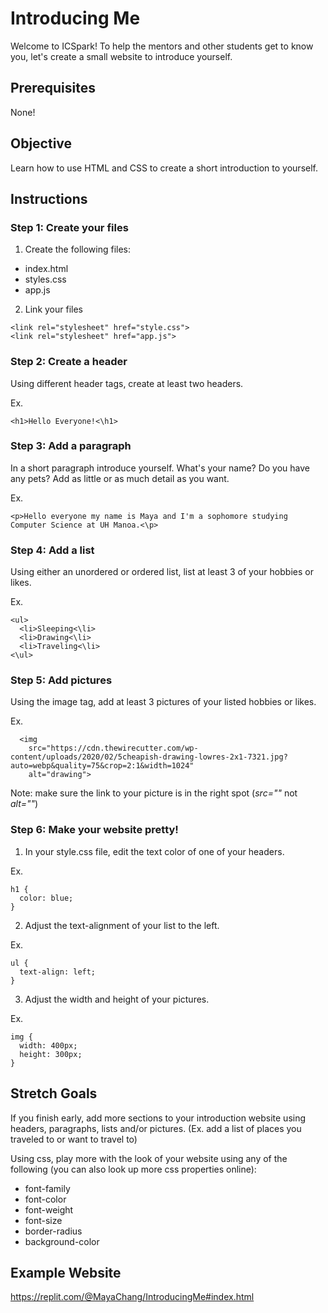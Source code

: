 # Introducing Me
Welcome to ICSpark!  To help the mentors and other students get to know you, let's create a small website to introduce yourself.

## Prerequisites
None!

## Objective
Learn how to use HTML and CSS to create a short introduction to yourself.

## Instructions
### Step 1: Create your files
1. Create the following files:
- index.html
- styles.css
- app.js

2. Link your files 
```
<link rel="stylesheet" href="style.css">
<link rel="stylesheet" href="app.js">
```

### Step 2: Create a header
Using different header tags, create at least two headers.

Ex.
```
<h1>Hello Everyone!<\h1>
```
### Step 3: Add a paragraph
In a short paragraph introduce yourself.  What's your name?  Do you have any pets?  Add as little or as much detail as you want.

Ex.
```
<p>Hello everyone my name is Maya and I'm a sophomore studying Computer Science at UH Manoa.<\p>
```

### Step 4: Add a list
Using either an unordered or ordered list, list at least 3 of your hobbies or likes.

Ex.
```
<ul>
  <li>Sleeping<\li>
  <li>Drawing<\li>
  <li>Traveling<\li>
<\ul>
```

### Step 5: Add pictures
Using the image tag, add at least 3 pictures of your listed hobbies or likes.

Ex.
```
  <img
    src="https://cdn.thewirecutter.com/wp-content/uploads/2020/02/5cheapish-drawing-lowres-2x1-7321.jpg?auto=webp&quality=75&crop=2:1&width=1024"
    alt="drawing">
```

Note: make sure the link to your picture is in the right spot (*src=""* not *alt=""*)

### Step 6: Make your website pretty!
1) In your style.css file, edit the text color of one of your headers.

Ex.
```
h1 {
  color: blue;
}
```

2) Adjust the text-alignment of your list to the left.

Ex.
```
ul {
  text-align: left;
}
```

3) Adjust the width and height of your pictures.

Ex.
```
img {
  width: 400px;
  height: 300px;
}
```

## Stretch Goals
If you finish early, add more sections to your introduction website using headers, paragraphs, lists and/or pictures.  (Ex. add a list of places you traveled to or want to travel to)

Using css, play more with the look of your website using any of the following (you can also look up more css properties online):
- font-family
- font-color
- font-weight
- font-size
- border-radius
- background-color


## Example Website
https://replit.com/@MayaChang/IntroducingMe#index.html
